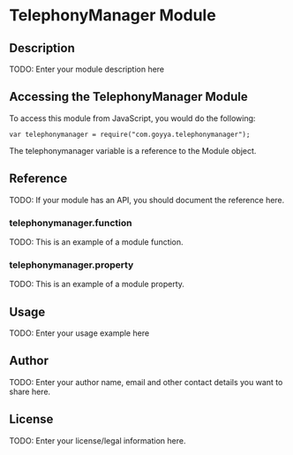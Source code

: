 # TelephonyManager Module

## Description

TODO: Enter your module description here

## Accessing the TelephonyManager Module

To access this module from JavaScript, you would do the following:

    var telephonymanager = require("com.goyya.telephonymanager");

The telephonymanager variable is a reference to the Module object.

## Reference

TODO: If your module has an API, you should document
the reference here.

### telephonymanager.function

TODO: This is an example of a module function.

### telephonymanager.property

TODO: This is an example of a module property.

## Usage

TODO: Enter your usage example here

## Author

TODO: Enter your author name, email and other contact
details you want to share here.

## License

TODO: Enter your license/legal information here.
